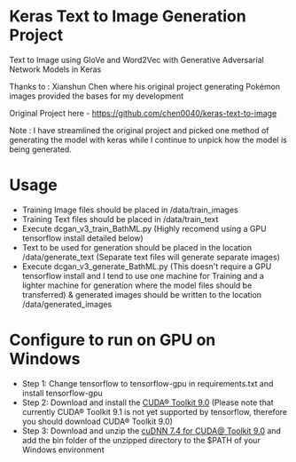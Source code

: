 # Keras Text to Image Generation Project

Text to Image using GloVe and Word2Vec with Generative Adversarial Network Models in Keras

Thanks to : Xianshun Chen where his original project generating Pokémon images provided the bases for my development

Original Project here - https://github.com/chen0040/keras-text-to-image

Note : I have streamlined the original project and picked one method of generating the model with keras while I continue to unpick how the model is being generated.

# Usage

* Training Image files should be placed in /data/train_images
* Training Text files should be placed in /data/train_text
* Execute dcgan_v3_train_BathML.py (Highly recomend using a GPU tensorflow install detailed below)
* Text to be used for generation should be placed in the location /data/generate_text (Separate text files will generate separate images)
* Execute dcgan_v3_generate_BathML.py (This doesn't require a GPU tensorflow install and I tend to use one machine for Training and a lighter machine for generation where the model files should be transferred) & generated images should be written to the location /data/generated_images


# Configure to run on GPU on Windows

* Step 1: Change tensorflow to tensorflow-gpu in requirements.txt and install tensorflow-gpu
* Step 2: Download and install the [CUDA® Toolkit 9.0](https://developer.nvidia.com/cuda-90-download-archive) (Please note that
currently CUDA® Toolkit 9.1 is not yet supported by tensorflow, therefore you should download CUDA® Toolkit 9.0)
* Step 3: Download and unzip the [cuDNN 7.4 for CUDA@ Toolkit 9.0](https://developer.nvidia.com/cudnn) and add the
bin folder of the unzipped directory to the $PATH of your Windows environment 
